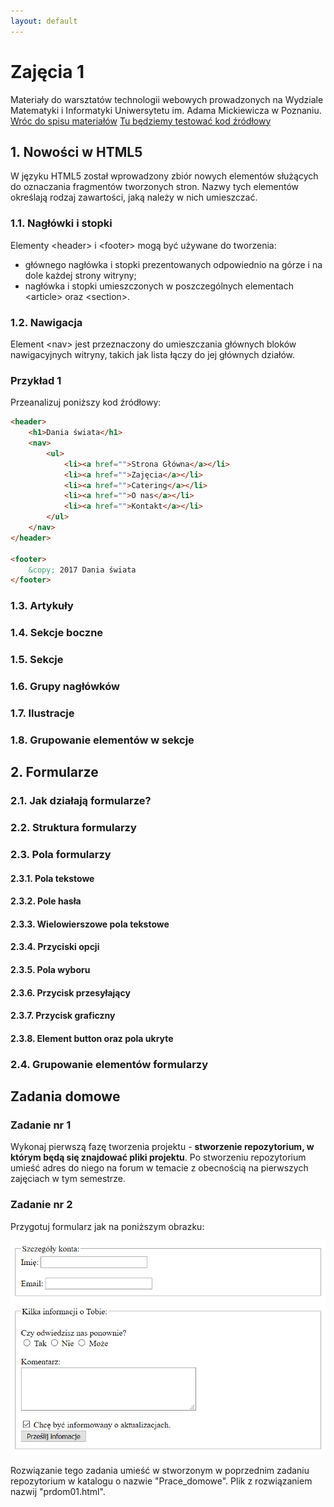 ```yaml
---
layout: default
---
```

<div class="inner">
	<h1 id="main1">Zajęcia 1</h1>
    <div id="main2" class="h2">Materiały do&nbsp;warsztatów technologii webowych prowadzonych na Wydziale Matematyki i Informatyki Uniwersytetu im. Adama Mickiewicza w Poznaniu.</div>
	<a href="../../index.html" class="button-v button-module">Wróc do&nbsp;spisu materiałów</a>
	<a href="https://jsfiddle.net/" target="blank" class="button-v button-module">Tu będziemy testować kod&nbsp;źródłowy</a>
	<div style="clear: both;"></div>
</div>

## 1. Nowości w HTML5
W języku HTML5 został wprowadzony zbiór nowych elementów służących do oznaczania fragmentów tworzonych stron. Nazwy tych elementów określają rodzaj zawartości, jaką należy w nich umieszczać.

### 1.1. Nagłówki i stopki
Elementy <span class="preformat">&lt;header&gt;</span> i <span class="preformat">&lt;footer&gt;</span> mogą być używane do tworzenia:

* głównego nagłówka i stopki prezentowanych odpowiednio na górze i na dole każdej strony witryny;
* nagłówka i stopki umieszczonych w poszczególnych elementach <span class="preformat">&lt;article&gt;</span> oraz <span class="preformat">&lt;section&gt;</span>.

### 1.2. Nawigacja
Element <span class="preformat">&lt;nav&gt;</span> jest przeznaczony do umieszczania głównych bloków nawigacyjnych witryny, takich jak lista łączy do jej głównych działów.

### Przykład 1
Przeanalizuj poniższy kod źródłowy:

```html
<header>
    <h1>Dania świata</h1>
    <nav>
        <ul>
            <li><a href="">Strona Główna</a></li>
            <li><a href="">Zajęcia</a></li>
            <li><a href="">Catering</a></li>
            <li><a href="">O nas</a></li>
            <li><a href="">Kontakt</a></li>
        </ul>
    </nav>
</header>

<footer>
    &copy; 2017 Dania świata
</footer>
```

### 1.3. Artykuły

### 1.4. Sekcje boczne

### 1.5. Sekcje

### 1.6. Grupy nagłówków

### 1.7. Ilustracje

### 1.8. Grupowanie elementów w sekcje

## 2. Formularze

### 2.1. Jak działają formularze?

### 2.2. Struktura formularzy

### 2.3. Pola formularzy

#### 2.3.1. Pola tekstowe

#### 2.3.2. Pole hasła

#### 2.3.3. Wielowierszowe pola tekstowe

#### 2.3.4. Przyciski opcji

#### 2.3.5. Pola wyboru

#### 2.3.6. Przycisk przesyłający

#### 2.3.7. Przycisk graficzny

#### 2.3.8. Element button oraz pola ukryte

### 2.4. Grupowanie elementów formularzy

## Zadania domowe

### Zadanie nr 1
Wykonaj pierwszą fazę tworzenia projektu - **stworzenie repozytorium, w którym będą się znajdować pliki projektu**. Po stworzeniu repozytorium umieść adres do niego na forum w temacie z obecnością na pierwszych zajęciach w tym semestrze.

### Zadanie nr 2
Przygotuj formularz jak na poniższym obrazku:

![](assets/images/prdom01.png)

Rozwiązanie tego zadania umieść w stworzonym w poprzednim zadaniu repozytorium w katalogu o nazwie "Prace_domowe". Plik z rozwiązaniem nazwij "prdom01.html".